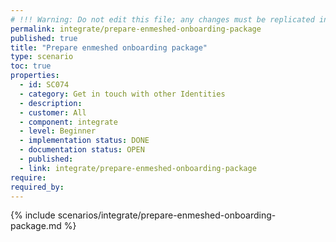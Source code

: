 ```yaml
---
# !!! Warning: Do not edit this file; any changes must be replicated in Excel !!!
permalink: integrate/prepare-enmeshed-onboarding-package
published: true
title: "Prepare enmeshed onboarding package"
type: scenario
toc: true
properties:
  - id: SC074
  - category: Get in touch with other Identities
  - description:
  - customer: All
  - component: integrate
  - level: Beginner
  - implementation status: DONE
  - documentation status: OPEN
  - published:
  - link: integrate/prepare-enmeshed-onboarding-package
require:
required_by:
---
```


{% include scenarios/integrate/prepare-enmeshed-onboarding-package.md %}
